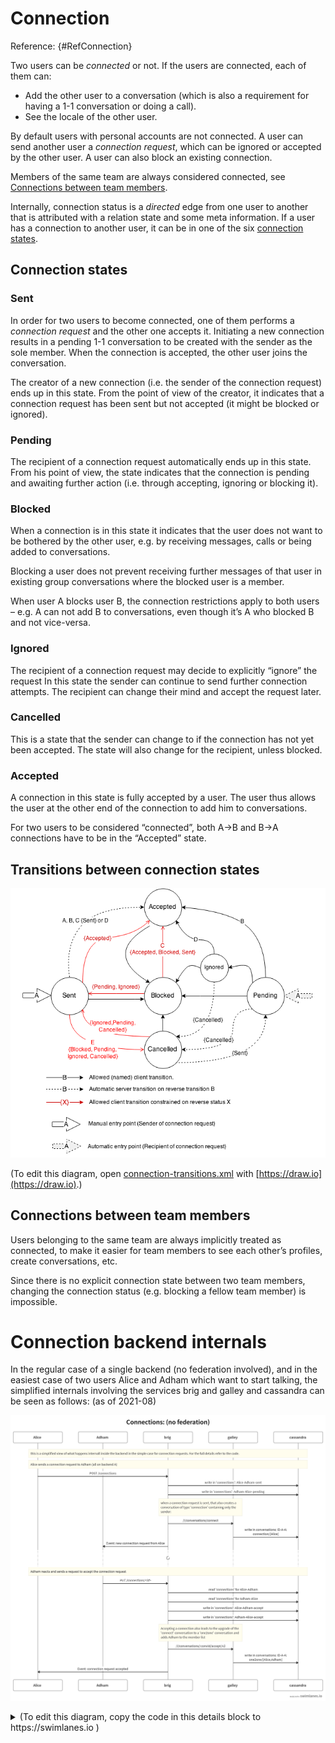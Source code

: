 # Connection

Reference: {#RefConnection}

Two users can be *connected* or not. If the users are connected, each of them can:

* Add the other user to a conversation (which is also a requirement for having a 1-1 conversation or doing a call).
* See the locale of the other user.

By default users with personal accounts are not connected. A user can send another user a *connection request*, which can be ignored or accepted by the other user. A user can also block an existing connection.

Members of the same team are always considered connected, see [Connections between team members](#refconnectionteam).

Internally, connection status is a *directed* edge from one user to another that is attributed with a relation state and some meta information. If a user has a connection to another user, it can be in one of the six [connection states](#refconnectionstates).

## Connection states

<a id="refconnectionstates"></a>

### Sent

<a id="refconnectionsent"></a>

In order for two users to become connected, one of them performs a *connection request* and the other one accepts it. Initiating a new connection results in a pending 1-1 conversation to be created with the sender as the sole member. When the connection is accepted, the other user joins the conversation.

The creator of a new connection (i.e. the sender of the connection request) ends up in this state. From the point of view of the creator, it indicates that a connection request has been sent but not accepted (it might be blocked or ignored).

### Pending

<a id="refconnectionpending"></a>

The recipient of a connection request automatically ends up in this state.
From his point of view, the state indicates that the connection is pending
and awaiting further action (i.e. through accepting, ignoring or blocking it).

### Blocked

<a id="refconnectionblocked"></a>

When a connection is in this state it indicates that the user does not want to be bothered by the other user, e.g. by receiving messages, calls or being added to conversations.

Blocking a user does not prevent receiving further messages of that user in existing group conversations where the blocked user is a member.

When user A blocks user B, the connection restrictions apply to both users – e.g. A can not add B to conversations, even though it’s A who blocked B and not vice-versa.

### Ignored

<a id="refconnectionignored"></a>

The recipient of a connection request may decide to explicitly “ignore” the request In this state the sender can continue to send further connection attempts. The recipient can change their mind and accept the request later.

### Cancelled

<a id="refconnectioncancelled"></a>

This is a state that the sender can change to if the connection has not yet been accepted. The state will also change for the recipient, unless blocked.

### Accepted

<a id="refconnectionaccepted"></a>

A connection in this state is fully accepted by a user. The user thus allows the user at the other end of the connection to add him to conversations.

For two users to be considered “connected”, both A->B and B->A connections have to be in the “Accepted” state.

## Transitions between connection states

<a id="refconnectiontransitions"></a>

![Connection state transitions](connection-transitions.png)

(To edit this diagram, open [connection-transitions.xml](connection-transitions.xml) with [https://draw.io](https://draw.io).)

## Connections between team members

<a id="refconnectionteam"></a>

Users belonging to the same team are always implicitly treated as connected, to make it easier for team members to see each other’s profiles, create conversations, etc.

Since there is no explicit connection state between two team members, changing the connection status (e.g. blocking a fellow team member) is impossible.

# Connection backend internals

In the regular case of a single backend (no federation involved), and in the easiest case of two users Alice and Adham which want to start talking, the simplified internals involving the services brig and galley and cassandra can be seen as follows: (as of 2021-08)

![Connection backend internal flow](connections-flow-1-backend.png)

<details>
<summary>(To edit this diagram, copy the code in this details block to https://swimlanes.io )</summary>
```default
title: Connections: (no federation)

note: this is a simplified view of what happens internall inside the backend in the simple case for connection requests. For the full details refer to the code.

note: Alice sends a connection request to Adham (all on backend A)

order: Alice, Adham, brig, galley, cassandra

Alice -> brig: POST /connections

brig -> cassandra:  write in 'connections': Alice-Adham-sent
brig -> cassandra:  write in 'connections': Adham-Alice-pending
note brig, galley: when a connection request is sent, that also creates a conversation of type 'connection' containing only the sender:
brig -> galley: /i/conversations/connect
galley -> cassandra: write in conversations: ID-A-A: connection/[Alice]
brig -> Adham: Event: new connection request from Alice

...: {fas-spinner}

note Alice, cassandra: Adham reacts and sends a request to accept the connection request

Adham -> brig: *PUT /connections/<id>*
brig -> cassandra: read 'connections' for Alice-Adham
brig -> cassandra: read 'connections' for Adham-Alice
brig -> cassandra:  write in 'connections': Alice-Adham-accept
brig -> cassandra:  write in 'connections': Adham-Alice-accept

note brig, galley: Accepting a connection also leads to the upgrade of the 'connect' conversation to a 'one2one' conversation and adds Adham to the member list
brig -> galley: /i/conversations/:convId/accept/v2
galley -> cassandra: write in conversations: ID-A-A: one2one/[Alice,Adham]
brig -> Alice: Event: connection request accepted
```

</details>

The connection / one2one conversation ID is deterministically determined using a combination of the two involved user’s UUIDs, using the [addv4](https://github.com/wireapp/wire-server/blob/3b1d0c5acee58bb65d8d72e71baf68dd4c0096ae/libs/types-common/src/Data/UUID/Tagged.hs#L67-L83) function.

